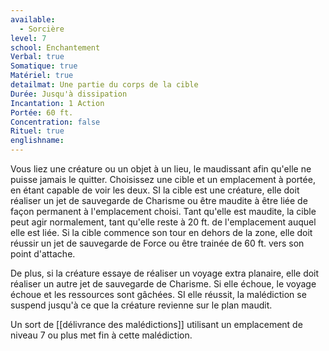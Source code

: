 ```yaml
---
available:
  - Sorcière
level: 7
school: Enchantement
Verbal: true
Somatique: true
Matériel: true
detailmat: Une partie du corps de la cible
Durée: Jusqu'à dissipation
Incantation: 1 Action
Portée: 60 ft.
Concentration: false
Rituel: true
englishname:
---
```

Vous liez une créature ou un objet à un lieu, le maudissant afin qu'elle ne puisse jamais le quitter. Choisissez une cible et un emplacement à portée, en étant capable de voir les deux. SI la cible est une créature, elle doit réaliser un jet de sauvegarde de Charisme ou être maudite à être liée de façon permanent à l'emplacement choisi. Tant qu'elle est maudite, la cible peut agir normalement, tant qu'elle reste à 20 ft. de l'emplacement auquel elle est liée. Si la cible commence son tour en dehors de la zone, elle doit réussir un jet de sauvegarde de Force ou être trainée de 60 ft. vers son point d'attache.

De plus, si la créature essaye de réaliser un voyage extra planaire, elle doit réaliser un autre jet de sauvegarde de Charisme. Si elle échoue, le voyage échoue et les ressources sont gâchées. SI elle réussit, la malédiction se suspend jusqu'à ce que la créature revienne sur le plan maudit.

Un sort de [[délivrance des malédictions]] utilisant un emplacement de niveau 7 ou plus met fin à cette malédiction.